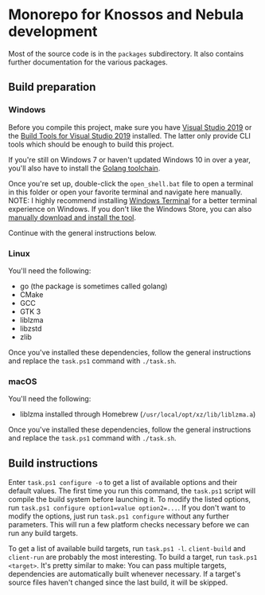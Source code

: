 # Monorepo for Knossos and Nebula development

Most of the source code is in the `packages` subdirectory. It also contains
further documentation for the various packages.

## Build preparation

### Windows

Before you compile this project, make sure you have [Visual Studio 2019][vs] or
the [Build Tools for Visual Studio 2019][build-tools] installed. The latter only
provide CLI tools which should be enough to build this project.

If you're still on Windows 7 or haven't updated Windows 10 in over a year, you'll
also have to install the [Golang toolchain][go].

Once you're set up, double-click the `open_shell.bat` file to open a terminal
in this folder or open your favorite terminal and navigate here manually.  
NOTE: I highly recommend installing [Windows Terminal][wt] for a better
terminal experience on Windows. If you don't like the Windows Store, you can
also [manually download and install the tool][wt-releases].

Continue with the general instructions below.

### Linux

You'll need the following:

* go (the package is sometimes called golang)
* CMake
* GCC
* GTK 3
* liblzma
* libzstd
* zlib

Once you've installed these dependencies, follow the general instructions and
replace the `task.ps1` command with `./task.sh`.

### macOS

You'll need the following:

* liblzma installed through Homebrew (`/usr/local/opt/xz/lib/liblzma.a`)

Once you've installed these dependencies, follow the general instructions and
replace the `task.ps1` command with `./task.sh`.

## Build instructions

Enter `task.ps1 configure -o` to get a list of available options and their default
values. The first time you run this command, the `task.ps1` script will compile the
build system before launching it.
To modify the listed options, run `task.ps1 configure option1=value option2=...`.
If you don't want to modify the options, just run `task.ps1 configure` without any
further parameters. This will run a few platform checks necessary before we can
run any build targets.

To get a list of available build targets, run `task.ps1 -l`. `client-build` and
`client-run` are probably the most interesting. To build a target, run
`task.ps1 <target>`. It's pretty similar to make: You can pass multiple targets,
dependencies are automatically built whenever necessary. If a target's source
files haven't changed since the last build, it will be skipped.

[vs]: https://visualstudio.microsoft.com/thank-you-downloading-visual-studio/?sku=Community&rel=16
[build-tools]: https://visualstudio.microsoft.com/thank-you-downloading-visual-studio/?sku=BuildTools&rel=16
[go]: https://golang.org/dl/
[wt]: https://aka.ms/terminal
[wt-releases]: https://github.com/microsoft/terminal/releases
